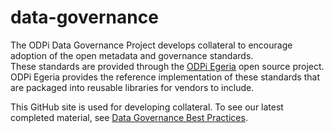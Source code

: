 <!-- SPDX-License-Identifier: Apache-2.0 -->
<!-- Copyright Contributors to the ODPi Data Governance project. -->


# data-governance
The ODPi Data Governance Project develops collateral to encourage adoption of the open metadata and governance standards.  
These standards are provided through the [ODPi Egeria](https://github.com/odpi/egeria) open source project.
ODPi Egeria provides the reference implementation of these standards that are packaged into reusable libraries for vendors to include.  

This GitHub site is used for developing collateral.  To see our latest completed material, see [Data Governance Best Practices](https://odpi.github.io/data-governance/).
